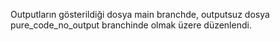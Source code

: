 Outputların gösterildiği dosya main branchde, outputsuz dosya pure_code_no_output branchinde olmak üzere düzenlendi.
